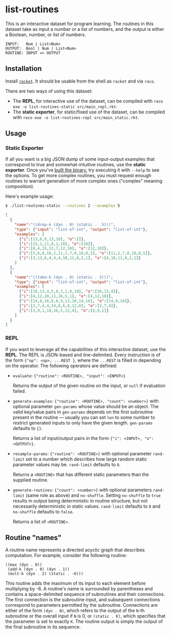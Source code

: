 # list-routines

This is an interactive dataset for program learning. The routines in this
dataset take as input a number or a list of numbers, and the output is
either a Boolean, number, or list of numbers.

```
INPUT:   Num | List<Num>
OUTPUT:  Bool | Num | List<Num>
ROUTINE: INPUT => OUTPUT
```

## Installation

Install [`racket`](http://racket-lang.org). It should be usable from the
shell as `racket` and via `raco`.

There are two ways of using this dataset:
- The **REPL**, for interactive use of the dataset, can be compiled with `raco exe -o list-routines-static src/main_repl.rkt`.
- The **static exporter**, for static/fixed use of the dataset, can be compiled with `raco exe -o list-routines-repl src/main_static.rkt`.

## Usage

### Static Exporter

If all you want is a big JSON dump of some input-output examples that
correspond to true and somewhat-intuitive routines, use the **static
exporter**. Once you've [built the binary](#installation), try executing it
with `--help` to see the options. To get more complex routines, you must
request enough routines to warrant generation of more complex ones
("complex" meaning composition).

Here's example usage:

```sh
$ ./list-routines-static --routines 2 --examples 5
```

```json
[
  {
    "name":"((drop-k (dyn . 0) (static .  5)))",
    "type": {"input": "list-of-int", "output": "list-of-int"},
    "examples": [
      {"i":[13,6,9,13,10], "o":[]},
      {"i":[15,2,11,8,1,10], "o":[10]},
      {"i":[8,4,15,13,7,12,10], "o":[12,10]},
      {"i":[5,6,6,16,2,11,2,7,0,10,0,5], "o":[11,2,7,0,10,0,5]},
      {"i":[3,13,6,4,4,4,10,11,0,2,1], "o":[4,10,11,0,2,1]}
    ]
  },
  {
    "name":"((take-k (dyn . 0) (static . 3)))",
    "type": {"input": "list-of-int", "output": "list-of-int"},
    "examples": [
      {"i":[16,13,4,5,8,3,1,6,10], "o":[16,13,4]},
      {"i":[4,12,10,11,16,5,1], "o":[4,12,10]},
      {"i":[14,0,16,8,8,9,13,10,14,16], "o":[14,0,16]},
      {"i":[2,7,4,4,14,8,6,8,12,0], "o":[2,7,4]},
      {"i":[3,9,1,10,16,5,12,4], "o":[3,9,1]}
    ]
  }
]
```

### REPL

If you want to leverage all the capabilities of this interactive dataset,
use the **REPL**. The REPL is JSON-based and line-delimited. Every
instruction is of the form `{"op": <op>, ...REST }`, where the `...REST` is
filled in depending on the operator. The following operators are defined:
- `evaluate`: `{"routine": <ROUTINE>, "input": <INPUT>}`

  Returns the output of the given routine on the input, or `null` if
  evaluation failed.
- `generate-examples`: `{"routine": <ROUTINE>, "count": <number>}` with
  optional parameter `gen-params` whose value should be an object. The
  valid key/value pairs in `gen-params` depends on the first subroutine
  present in the routine — usually you can set `len` to some number to
  restrict generated inputs to only have the given length. `gen-params`
  defaults to `{}`.

  Returns a list of input/output pairs in the form `{"i": <INPUT>, "o":
  <OUTPUT>}`.
- `resample-params`: `{"routine": <ROUTINE>}` with optional parameter
  `rand-limit` set to a number which describes how large random static
  parameter values may be. `rand-limit` defaults to `8`.

  Returns a `<ROUTINE>` that has different static parameters than the
  supplied routine.
- `generate-routines`: `{"count": <number>}` with optional parameters
  `rand-limit` (same role as above) and `no-shuffle`. Setting `no-shuffle`
  to `true` results in output being deterministic in routine structure, but
  not necessarily deterministic in static values. `rand-limit` defaults to
  `8` and `no-shuffle` defaults to `false`.

  Returns a list of `<ROUTINE>`.

## Routine "names"

A routine name represents a directed acyclic graph that describes
computation. For example, consider the following routine:

```
((max (dyn . 0))
 (add-k (dyn . 0) (dyn . 1))
 (mult-k (dyn . 2) (static . -6)))
```

This routine adds the maximum of its input to each element before
multiplying by -6. A routine's name is surrounded by parentheses and
contains a space-delimited sequence of subroutines and their connections.
The first connection is the subroutine input, and subsequent connections
correspond to parameters permitted by the subroutine. Connections are either
of the form `(dyn . N)`, which refers to the output of the `N`-th subroutine
or the overall input if `N` is 0, or `(static . K)`, which specifies that
the parameter is set to exactly `K`. The routine output is simply the output
of the final subroutine in its sequence.
